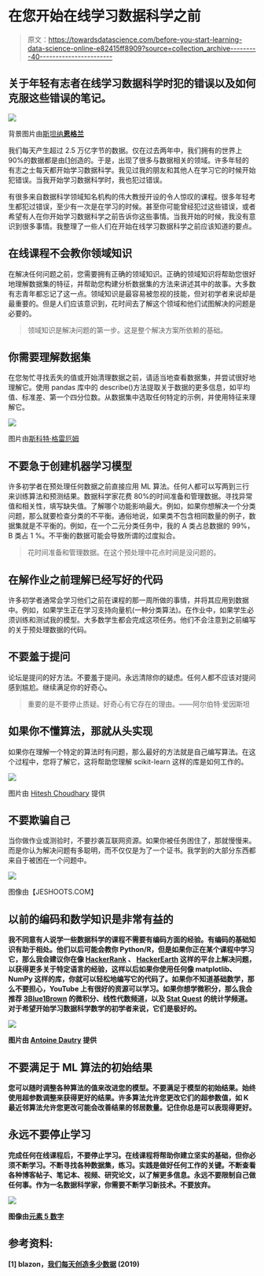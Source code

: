 # 在您开始在线学习数据科学之前

> 原文：<https://towardsdatascience.com/before-you-start-learning-data-science-online-e82415ff8909?source=collection_archive---------40----------------------->

## 关于年轻有志者在线学习数据科学时犯的错误以及如何克服这些错误的笔记。

![](img/6d6abcfef92cb3cc81a51ba3bb8b631e.png)

背景图片由[斯坦纳**恩格兰**](https://unsplash.com/@steinart)

我们每天产生超过 2.5 万亿字节的数据。仅在过去两年中，我们拥有的世界上 90%的数据都是由[[1](https://blazon.online/data-marketing/how-much-data-do-we-create-every-day-the-mind-blowing-stats-everyone-should-read/)创造的。于是，出现了很多与数据相关的领域。许多年轻的有志之士每天都开始学习数据科学。我见过我的朋友和其他人在学习它的时候开始犯错误。当我开始学习数据科学时，我也犯过错误。

有很多来自数据科学领域知名机构的伟大教授开设的令人惊叹的课程。很多年轻考生都犯过错误，至少有一次是在学习的时候。甚至你可能曾经犯过这些错误，或者希望有人在你开始学习数据科学之前告诉你这些事情。当我开始的时候，我没有意识到很多事情。我整理了一些人们在开始在线学习数据科学之前应该知道的要点。

## 在线课程不会教你领域知识

在解决任何问题之前，您需要拥有正确的领域知识。正确的领域知识将帮助您很好地理解数据集的特征，并帮助您构建分析数据集的方法来讲述其中的故事。大多数有志青年都忘记了这一点。领域知识是最容易被忽视的技能，但对初学者来说却是最重要的。但是人们应该意识到，花时间去了解这个领域和他们试图解决的问题是必要的。

> 领域知识是解决问题的第一步。这是整个解决方案所依赖的基础。

## 你需要理解数据集

在您匆忙寻找丢失的值或开始清理数据之前，请适当地查看数据集，并尝试很好地理解它。使用 pandas 库中的 describe()方法提取关于数据的更多信息，如平均值、标准差、第一个四分位数。从数据集中选取任何特定的示例，并使用特征来理解它。

![](img/a9b39f83ef95749172884391234e1944.png)

图片由[斯科特·格雷厄姆](https://unsplash.com/@sctgrhm)

## 不要急于创建机器学习模型

许多初学者在预处理任何数据之前直接应用 ML 算法。任何人都可以写两到三行来训练算法和预测结果。数据科学家花费 80%的时间准备和管理数据。寻找异常值和相关性，填写缺失值。了解哪个功能影响最大。例如，如果你想解决一个分类问题，那么就要检查分类的不平衡。通俗地说，如果类不包含相同数量的例子，数据集就是不平衡的。例如，在一个二元分类任务中，我的 A 类占总数据的 99%，B 类占 1 %。不平衡的数据可能会导致所谓的过度拟合。

> 花时间准备和管理数据。在这个预处理中花点时间是没问题的。

## **在解作业之前理解已经写好的代码**

许多初学者通常会学习他们之前在课程的那一周所做的事情，并将其应用到数据中。例如，如果学生正在学习支持向量机(一种分类算法)。在作业中，如果学生必须训练和测试我的模型。大多数学生都会完成这项任务。他们不会注意到之前编写的关于预处理数据的代码。

## 不要羞于提问

论坛是提问的好方法。不要羞于提问。永远清除你的疑虑。任何人都不应该对提问感到尴尬。继续满足你的好奇心。

> 重要的是不要停止质疑。好奇心有它存在的理由。——阿尔伯特·爱因斯坦

## 如果你不懂算法，那就从头实现

如果你在理解一个特定的算法时有问题，那么最好的方法就是自己编写算法。在这个过程中，您将了解它，这将帮助您理解 scikit-learn 这样的库是如何工作的。

![](img/66a953ee8bcec1e211928a262ffd16cb.png)

图片由 [Hitesh Choudhary](https://unsplash.com/@hiteshchoudhary) 提供

## 不要欺骗自己

当你做作业或测验时，不要抄袭互联网资源。如果你被任务困住了，那就慢慢来。而是你认为解决问题有多聪明，而不仅仅是为了一个证书。我学到的大部分东西都来自于被困在一个问题中。

![](img/c6df34b576deb6b6e1d8c815f229a5f2.png)

图像由【JESHOOTS.COM】****[](https://unsplash.com/)****

## ******以前的编码和数学知识是非常有益的******

******我不同意有人说学一些数据科学的课程不需要有编码方面的经验。有编码的基础知识有助于相处。他们以后可能会教你 Python/R，但是如果你正在某个课程中学习它，那么我会建议你在像 [HackerRank](https://www.hackerrank.com/) 、 [HackerEarth](https://www.hackerearth.com/) 这样的平台上解决问题，以获得更多关于特定语言的经验，这样以后如果你使用任何像 matplotlib、NumPy 这样的库，你就可以轻松地编写它的代码了。如果你不知道基础数学，那么不要担心，YouTube 上有很好的资源可以学习。如果你想学微积分，那么我会推荐 [3Blue1Brown](https://www.youtube.com/channel/UCYO_jab_esuFRV4b17AJtAw) 的微积分、线性代数频道，以及 [Stat Quest](https://www.youtube.com/user/joshstarmer) 的统计学频道。对于希望开始学习数据科学数学的初学者来说，它们是极好的。******

******![](img/de21642a78fe8833bde5a0b4b703ba2b.png)******

******图片由 [Antoine Dautry](https://unsplash.com/@antoine1003) 提供******

## ******不要满足于 ML 算法的初始结果******

******您可以随时调整各种算法的值来改进您的模型。不要满足于模型的初始结果。始终使用超参数调整来获得更好的结果。许多算法允许您更改它们的超参数值，如 K 最近邻算法允许您更改可能会改善结果的邻居数量。记住你总是可以表现得更好。******

## ******永远不要停止学习******

******完成任何在线课程后，不要停止学习。在线课程将帮助你建立坚实的基础，但你必须不断学习。不断寻找各种数据集，练习。实践是做好任何工作的关键。不断查看各种博客帖子、笔记本、视频、研究论文，以了解更多信息。永远不要限制自己做任何事。作为一名数据科学家，你需要不断学习新技术。不要放弃。******

******![](img/ba65272cd94ea5f4763e85541989232b.png)******

******图像由[元素 5 数字](https://unsplash.com/@element5digital)******

## ******参考资料:******

******[1] blazon，[我们每天创造多少数据](https://blazon.online/data-marketing/how-much-data-do-we-create-every-day-the-mind-blowing-stats-everyone-should-read/) (2019)******